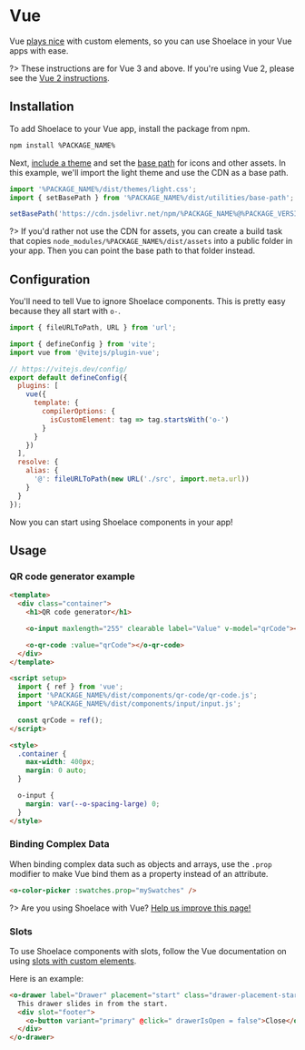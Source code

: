 # Vue

Vue [plays nice](https://custom-elements-everywhere.com/#vue) with custom elements, so you can use Shoelace in your Vue apps with ease.

?> These instructions are for Vue 3 and above. If you're using Vue 2, please see the [Vue 2 instructions](/frameworks/vue-2).

## Installation

To add Shoelace to your Vue app, install the package from npm.

```bash
npm install %PACKAGE_NAME%
```

Next, [include a theme](/getting-started/themes) and set the [base path](/getting-started/installation#setting-the-base-path) for icons and other assets. In this example, we'll import the light theme and use the CDN as a base path.

```jsx
import '%PACKAGE_NAME%/dist/themes/light.css';
import { setBasePath } from '%PACKAGE_NAME%/dist/utilities/base-path';

setBasePath('https://cdn.jsdelivr.net/npm/%PACKAGE_NAME%@%PACKAGE_VERSION%/dist/');
```

?> If you'd rather not use the CDN for assets, you can create a build task that copies `node_modules/%PACKAGE_NAME%/dist/assets` into a public folder in your app. Then you can point the base path to that folder instead.

## Configuration

You'll need to tell Vue to ignore Shoelace components. This is pretty easy because they all start with `o-`.

```js
import { fileURLToPath, URL } from 'url';

import { defineConfig } from 'vite';
import vue from '@vitejs/plugin-vue';

// https://vitejs.dev/config/
export default defineConfig({
  plugins: [
    vue({
      template: {
        compilerOptions: {
          isCustomElement: tag => tag.startsWith('o-')
        }
      }
    })
  ],
  resolve: {
    alias: {
      '@': fileURLToPath(new URL('./src', import.meta.url))
    }
  }
});
```

Now you can start using Shoelace components in your app!

## Usage

### QR code generator example

```html
<template>
  <div class="container">
    <h1>QR code generator</h1>

    <o-input maxlength="255" clearable label="Value" v-model="qrCode"></o-input>

    <o-qr-code :value="qrCode"></o-qr-code>
  </div>
</template>

<script setup>
  import { ref } from 'vue';
  import '%PACKAGE_NAME%/dist/components/qr-code/qr-code.js';
  import '%PACKAGE_NAME%/dist/components/input/input.js';

  const qrCode = ref();
</script>

<style>
  .container {
    max-width: 400px;
    margin: 0 auto;
  }

  o-input {
    margin: var(--o-spacing-large) 0;
  }
</style>
```

### Binding Complex Data

When binding complex data such as objects and arrays, use the `.prop` modifier to make Vue bind them as a property instead of an attribute.

```html
<o-color-picker :swatches.prop="mySwatches" />
```

?> Are you using Shoelace with Vue? [Help us improve this page!](%REPO_URL%/blob/next/docs/frameworks/vue.md)

### Slots

To use Shoelace components with slots, follow the Vue documentation on using [slots with custom elements](https://vuejs.org/guide/extras/web-components.html#building-custom-elements-with-vue).

Here is an example:

```html
<o-drawer label="Drawer" placement="start" class="drawer-placement-start" :open="drawerIsOpen">
  This drawer slides in from the start.
  <div slot="footer">
    <o-button variant="primary" @click=" drawerIsOpen = false">Close</o-button>
  </div>
</o-drawer>
```
